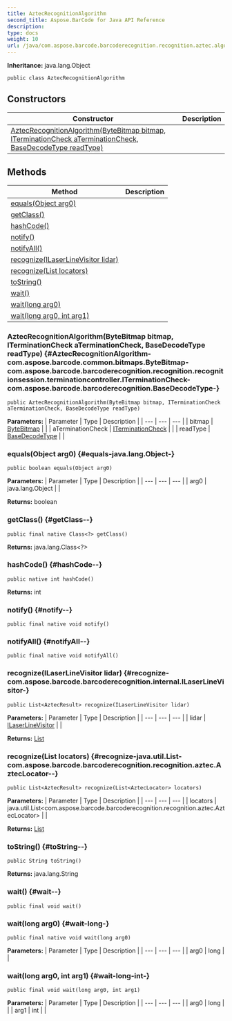 ```yaml
---
title: AztecRecognitionAlgorithm
second_title: Aspose.BarCode for Java API Reference
description: 
type: docs
weight: 10
url: /java/com.aspose.barcode.barcoderecognition.recognition.aztec.algorithms/aztecrecognitionalgorithm/
---
```

**Inheritance:**
java.lang.Object
```
public class AztecRecognitionAlgorithm
```
## Constructors

| Constructor | Description |
| --- | --- |
| [AztecRecognitionAlgorithm(ByteBitmap bitmap, ITerminationCheck aTerminationCheck, BaseDecodeType readType)](#AztecRecognitionAlgorithm-com.aspose.barcode.common.bitmaps.ByteBitmap-com.aspose.barcode.barcoderecognition.recognition.recognitionsession.terminationcontroller.ITerminationCheck-com.aspose.barcode.barcoderecognition.BaseDecodeType-) |  |
## Methods

| Method | Description |
| --- | --- |
| [equals(Object arg0)](#equals-java.lang.Object-) |  |
| [getClass()](#getClass--) |  |
| [hashCode()](#hashCode--) |  |
| [notify()](#notify--) |  |
| [notifyAll()](#notifyAll--) |  |
| [recognize(ILaserLineVisitor lidar)](#recognize-com.aspose.barcode.barcoderecognition.internal.ILaserLineVisitor-) |  |
| [recognize(List<AztecLocator> locators)](#recognize-java.util.List-com.aspose.barcode.barcoderecognition.recognition.aztec.AztecLocator--) |  |
| [toString()](#toString--) |  |
| [wait()](#wait--) |  |
| [wait(long arg0)](#wait-long-) |  |
| [wait(long arg0, int arg1)](#wait-long-int-) |  |
### AztecRecognitionAlgorithm(ByteBitmap bitmap, ITerminationCheck aTerminationCheck, BaseDecodeType readType) {#AztecRecognitionAlgorithm-com.aspose.barcode.common.bitmaps.ByteBitmap-com.aspose.barcode.barcoderecognition.recognition.recognitionsession.terminationcontroller.ITerminationCheck-com.aspose.barcode.barcoderecognition.BaseDecodeType-}
```
public AztecRecognitionAlgorithm(ByteBitmap bitmap, ITerminationCheck aTerminationCheck, BaseDecodeType readType)
```


**Parameters:**
| Parameter | Type | Description |
| --- | --- | --- |
| bitmap | [ByteBitmap](../../com.aspose.barcode.common.bitmaps/bytebitmap) |  |
| aTerminationCheck | [ITerminationCheck](../../com.aspose.barcode.barcoderecognition.recognition.recognitionsession.terminationcontroller/iterminationcheck) |  |
| readType | [BaseDecodeType](../../com.aspose.barcode.barcoderecognition/basedecodetype) |  |

### equals(Object arg0) {#equals-java.lang.Object-}
```
public boolean equals(Object arg0)
```




**Parameters:**
| Parameter | Type | Description |
| --- | --- | --- |
| arg0 | java.lang.Object |  |

**Returns:**
boolean
### getClass() {#getClass--}
```
public final native Class<?> getClass()
```




**Returns:**
java.lang.Class<?>
### hashCode() {#hashCode--}
```
public native int hashCode()
```




**Returns:**
int
### notify() {#notify--}
```
public final native void notify()
```




### notifyAll() {#notifyAll--}
```
public final native void notifyAll()
```




### recognize(ILaserLineVisitor lidar) {#recognize-com.aspose.barcode.barcoderecognition.internal.ILaserLineVisitor-}
```
public List<AztecResult> recognize(ILaserLineVisitor lidar)
```




**Parameters:**
| Parameter | Type | Description |
| --- | --- | --- |
| lidar | [ILaserLineVisitor](../../com.aspose.barcode.barcoderecognition.internal/ilaserlinevisitor) |  |

**Returns:**
[List](../../java.util/list)
### recognize(List<AztecLocator> locators) {#recognize-java.util.List-com.aspose.barcode.barcoderecognition.recognition.aztec.AztecLocator--}
```
public List<AztecResult> recognize(List<AztecLocator> locators)
```




**Parameters:**
| Parameter | Type | Description |
| --- | --- | --- |
| locators | java.util.List<com.aspose.barcode.barcoderecognition.recognition.aztec.AztecLocator> |  |

**Returns:**
[List](../../java.util/list)
### toString() {#toString--}
```
public String toString()
```




**Returns:**
java.lang.String
### wait() {#wait--}
```
public final void wait()
```




### wait(long arg0) {#wait-long-}
```
public final native void wait(long arg0)
```




**Parameters:**
| Parameter | Type | Description |
| --- | --- | --- |
| arg0 | long |  |

### wait(long arg0, int arg1) {#wait-long-int-}
```
public final void wait(long arg0, int arg1)
```




**Parameters:**
| Parameter | Type | Description |
| --- | --- | --- |
| arg0 | long |  |
| arg1 | int |  |

